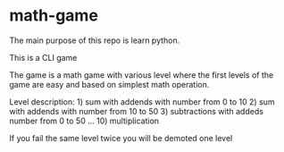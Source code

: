 # math-game
The main purpose of this repo is learn python.

This is a CLI game

The game is a math game with various level where the first levels of the game 
are easy and based on simplest math operation.

Level description:
    1) sum with addends with number from 0 to 10
    2) sum with addends with number from 10 to 50
    3) subtractions with addeds number from 0 to 50
    ...
    10) multiplication

If you fail the same level twice you will be demoted one level
